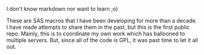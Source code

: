 I don't know markdown nor want to learn ;o)

These are SAS macros that I have been developing for more than a
decade.  I have made attempts to share them in the past, but this
is the first public repo.  Mainly, this is to coordinate my own 
work which has ballooned to multiple servers.  But, since all of
the code is GPL, it was past time to let it all out.
